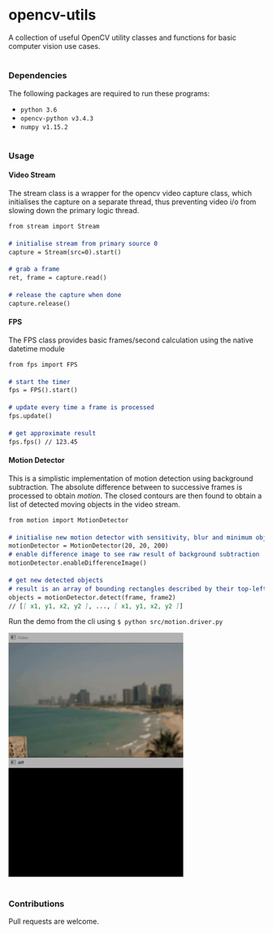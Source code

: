 # opencv-utils

A collection of useful OpenCV utility classes and functions for basic computer vision use cases. 

#
### Dependencies

The following packages are required to run these programs:

* `python 3.6`
* `opencv-python v3.4.3`
* `numpy v1.15.2`

#
### Usage

#### Video Stream
The stream class is a wrapper for the opencv video capture class, which initialises the capture on a separate thread, thus preventing video i/o from slowing down the primary logic thread.

```markdown
from stream import Stream

# initialise stream from primary source 0
capture = Stream(src=0).start()

# grab a frame
ret, frame = capture.read()

# release the capture when done
capture.release()
```

#### FPS
The FPS class provides basic frames/second calculation using the native datetime module
```markdown
from fps import FPS

# start the timer
fps = FPS().start()

# update every time a frame is processed
fps.update()

# get approximate result
fps.fps() // 123.45
```

#### Motion Detector
This is a simplistic implementation of motion detection using background subtraction. The absolute difference between to successive frames is processed to obtain <em>motion</em>. The closed contours are then found to obtain a list of detected moving objects in the video stream.
```markdown
from motion import MotionDetector

# initialise new motion detector with sensitivity, blur and minimum object size
motionDetector = MotionDetector(20, 20, 200)
# enable difference image to see raw result of background subtraction
motionDetector.enableDifferenceImage()

# get new detected objects
# result is an array of bounding rectangles described by their top-left and bottom-right coordinates in the form [x1, y1, x2, y2]
objects = motionDetector.detect(frame, frame2)
// [[ x1, y1, x2, y2 ], ..., [ x1, y1, x2, y2 ]]
```
Run the demo from the cli using `$ python src/motion.driver.py`

![](assets/motion.gif)

#
### Contributions

Pull requests are welcome. 